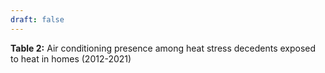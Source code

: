 ```yaml
---
draft: false
---
```


<p><strong>Table 2:</strong> Air conditioning presence among heat stress decedents exposed to heat in homes (2012-2021)</p>
<div style="min-height:208px"><script type="text/javascript" defer src="https://datawrapper.dwcdn.net/Xd4kw/embed.js?v=1" charset="utf-8"></script><noscript><img src="https://datawrapper.dwcdn.net/Xd4kw/full.png" alt="" /></noscript></div>